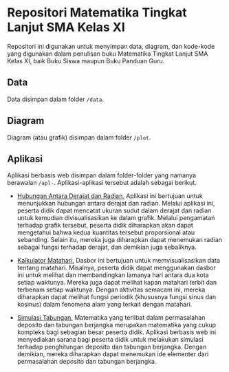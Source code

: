 # Repositori Matematika Tingkat Lanjut SMA Kelas XI

Repositori ini digunakan untuk menyimpan data, diagram, dan kode-kode yang digunakan dalam penulisan buku Matematika Tingkat Lanjut SMA Kelas XI, baik Buku Siswa maupun Buku Panduan Guru.

## Data

Data disimpan dalam folder `/data`.

## Diagram

Diagram (atau grafik) disimpan dalam folder `/plot`.

## Aplikasi

Aplikasi berbasis web disimpan dalam folder-folder yang namanya berawalan `/apl-`. Aplikasi-aplikasi tersebut adalah sebagai berikut.

-   [Hubungan Antara Derajat dan Radian.](https://people.usd.ac.id/~ydkristanto/app/derajat-radian/) Aplikasi ini bertujuan untuk menunjukkan hubungan antara derajat dan radian. Melalui aplikasi ini, peserta didik dapat mencatat ukuran sudut dalam derajat dan radian untuk kemudian divisualisasikan ke dalam grafik. Melalui pengamatan terhadap grafik tersebut, peserta didik diharapkan akan dapat mengetahui bahwa kedua kuantitas tersebut proporsional atau sebanding. Selain itu, mereka juga diharapkan dapat menemukan radian sebagai fungsi terhadap derajat, dan demikian juga sebaliknya.

-   [Kalkulator Matahari.](https://people.usd.ac.id/~ydkristanto/app/kalkulator-matahari/) Dasbor ini bertujuan untuk memvisualisasikan data tentang matahari. Misalnya, peserta didik dapat menggunakan dasbor ini untuk melihat dan membandingkan lamanya hari antara dua kota setiap waktunya. Mereka juga dapat melihat kapan matahari terbit dan terbenam setiap waktunya. Dengan aktivitas semacam ini, mereka diharapkan dapat melihat fungsi periodik (khususnya fungsi sinus dan kosinus) dalam fenomena alam yang terkait dengan matahari.

-   [Simulasi Tabungan.](https://people.usd.ac.id/~ydkristanto/app/simulasi-tabungan/) Matematika yang terlibat dalam permasalahan deposito dan tabungan berjangka merupakan matematika yang cukup kompleks bagi sebagian besar peserta didik. Aplikasi berbasis web ini menyediakan sarana bagi peserta didik untuk melakukan simulasi terhadap penghitungan deposito dan tabungan berjangka. Dengan demikian, mereka diharapkan dapat menemukan ide elementer dari permasalahan deposito dan tabungan berjangka.
